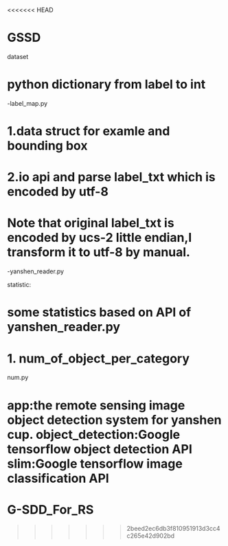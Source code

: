 <<<<<<< HEAD
# GSSD
dataset
# python dictionary  from label to int 
-label_map.py
# 1.data struct for examle and bounding box 
# 2.io api and parse label_txt which is encoded by utf-8
# Note that original label_txt is encoded by ucs-2 little endian,I transform it to utf-8 by manual.
-yanshen_reader.py

statistic:
# some statistics based on API of yanshen_reader.py
# 1. num_of_object_per_category 
num.py

app:the remote sensing image object detection system for yanshen cup.
object_detection:Google tensorflow object detection API
slim:Google tensorflow image classification API
=======
# G-SDD_For_RS
>>>>>>> 2beed2ec6db3f810951913d3cc4c265e42d902bd
